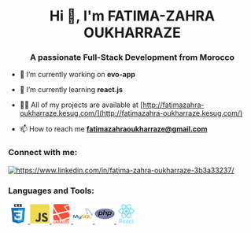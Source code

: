 <h1 align="center">Hi 👋, I'm FATIMA-ZAHRA OUKHARRAZE</h1>
<h3 align="center">A passionate Full-Stack Development from Morocco</h3>

- 🔭 I’m currently working on **evo-app**

- 🌱 I’m currently learning **react.js**

- 👨‍💻 All of my projects are available at [http://fatimazahra-oukharraze.kesug.com/](http://fatimazahra-oukharraze.kesug.com/)

- 📫 How to reach me **fatimazahraoukharraze@gmail.com**

<h3 align="left">Connect with me:</h3>
<p align="left">
<a href="https://linkedin.com/in/fatima-zahra-oukharraze-3b3a33237/" target="blank"><img align="center" src="https://raw.githubusercontent.com/rahuldkjain/github-profile-readme-generator/master/src/images/icons/Social/linked-in-alt.svg" alt="https://www.linkedin.com/in/fatima-zahra-oukharraze-3b3a33237/" height="30" width="40" /></a>
</p>

<h3 align="left">Languages and Tools:</h3>
<p align="left"> <a href="https://www.w3schools.com/css/" target="_blank" rel="noreferrer"> <img src="https://raw.githubusercontent.com/devicons/devicon/master/icons/css3/css3-original-wordmark.svg" alt="css3" width="40" height="40"/> </a> <a href="https://developer.mozilla.org/en-US/docs/Web/JavaScript" target="_blank" rel="noreferrer"> <img src="https://raw.githubusercontent.com/devicons/devicon/master/icons/javascript/javascript-original.svg" alt="javascript" width="40" height="40"/> </a> <a href="https://laravel.com/" target="_blank" rel="noreferrer"> <img src="https://raw.githubusercontent.com/devicons/devicon/master/icons/laravel/laravel-plain-wordmark.svg" alt="laravel" width="40" height="40"/> </a> <a href="https://www.mysql.com/" target="_blank" rel="noreferrer"> <img src="https://raw.githubusercontent.com/devicons/devicon/master/icons/mysql/mysql-original-wordmark.svg" alt="mysql" width="40" height="40"/> </a> <a href="https://www.php.net" target="_blank" rel="noreferrer"> <img src="https://raw.githubusercontent.com/devicons/devicon/master/icons/php/php-original.svg" alt="php" width="40" height="40"/> </a> <a href="https://reactjs.org/" target="_blank" rel="noreferrer"> <img src="https://raw.githubusercontent.com/devicons/devicon/master/icons/react/react-original-wordmark.svg" alt="react" width="40" height="40"/> </a> </p>

